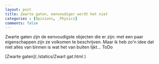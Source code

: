 ```yaml
---
layout: post
title: Zwarte gaten, eenvoudiger wordt het niet
categories : [Opinions, _Physics]
comments: false
---
```


Zwarte gaten zijn de eenvoudigste objecten die er zijn: met een paar eigenschappen zijn ze volkomen te beschrijven. Maar ik heb zo'n idee dat niet alles van binnen is wat het van buiten lijkt... ToDo

[Zwarte gaten]( /statics/Zwart gat.html )